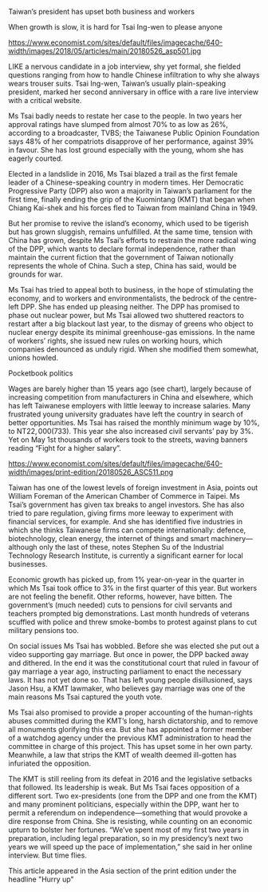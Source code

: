 Taiwan’s president has upset both business and workers


When growth is slow, it is hard for Tsai Ing-wen to please anyone

https://www.economist.com/sites/default/files/imagecache/640-width/images/2018/05/articles/main/20180526_asp501.jpg

LIKE a nervous candidate in a job interview, shy yet formal, she fielded questions ranging from how to handle Chinese infiltration to why she always wears trouser suits. Tsai Ing-wen, Taiwan’s usually plain-speaking president, marked her second anniversary in office with a rare live interview with a critical website.

Ms Tsai badly needs to restate her case to the people. In two years her approval ratings have slumped from almost 70% to as low as 26%, according to a broadcaster, TVBS; the Taiwanese Public Opinion Foundation says 48% of her compatriots disapprove of her performance, against 39% in favour. She has lost ground especially with the young, whom she has eagerly courted.

Elected in a landslide in 2016, Ms Tsai blazed a trail as the first female leader of a Chinese-speaking country in modern times. Her Democratic Progressive Party (DPP) also won a majority in Taiwan’s parliament for the first time, finally ending the grip of the Kuomintang (KMT) that began when Chiang Kai-shek and his forces fled to Taiwan from mainland China in 1949.

But her promise to revive the island’s economy, which used to be tigerish but has grown sluggish, remains unfulfilled. At the same time, tension with China has grown, despite Ms Tsai’s efforts to restrain the more radical wing of the DPP, which wants to declare formal independence, rather than maintain the current fiction that the government of Taiwan notionally represents the whole of China. Such a step, China has said, would be grounds for war.

Ms Tsai has tried to appeal both to business, in the hope of stimulating the economy, and to workers and environmentalists, the bedrock of the centre-left DPP. She has ended up pleasing neither. The DPP has promised to phase out nuclear power, but Ms Tsai allowed two shuttered reactors to restart after a big blackout last year, to the dismay of greens who object to nuclear energy despite its minimal greenhouse-gas emissions. In the name of workers’ rights, she issued new rules on working hours, which companies denounced as unduly rigid. When she modified them somewhat, unions howled.

Pocketbook politics

Wages are barely higher than 15 years ago (see chart), largely because of increasing competition from manufacturers in China and elsewhere, which has left Taiwanese employers with little leeway to increase salaries. Many frustrated young university graduates have left the country in search of better opportunities. Ms Tsai has raised the monthly minimum wage by 10%, to NT$22,000 ($733). This year she also increased civil servants’ pay by 3%. Yet on May 1st thousands of workers took to the streets, waving banners reading “Fight for a higher salary”.

https://www.economist.com/sites/default/files/imagecache/640-width/images/print-edition/20180526_ASC511.png

Taiwan has one of the lowest levels of foreign investment in Asia, points out William Foreman of the American Chamber of Commerce in Taipei. Ms Tsai’s government has given tax breaks to angel investors. She has also tried to pare regulation, giving firms more leeway to experiment with financial services, for example. And she has identified five industries in which she thinks Taiwanese firms can compete internationally: defence, biotechnology, clean energy, the internet of things and smart machinery—although only the last of these, notes Stephen Su of the Industrial Technology Research Institute, is currently a significant earner for local businesses.

Economic growth has picked up, from 1% year-on-year in the quarter in which Ms Tsai took office to 3% in the first quarter of this year. But workers are not feeling the benefit. Other reforms, however, have bitten. The government’s (much needed) cuts to pensions for civil servants and teachers prompted big demonstrations. Last month hundreds of veterans scuffled with police and threw smoke-bombs to protest against plans to cut military pensions too.

On social issues Ms Tsai has wobbled. Before she was elected she put out a video supporting gay marriage. But once in power, the DPP backed away and dithered. In the end it was the constitutional court that ruled in favour of gay marriage a year ago, instructing parliament to enact the necessary laws. It has not yet done so. That has left young people disillusioned, says Jason Hsu, a KMT lawmaker, who believes gay marriage was one of the main reasons Ms Tsai captured the youth vote.

Ms Tsai also promised to provide a proper accounting of the human-rights abuses committed during the KMT’s long, harsh dictatorship, and to remove all monuments glorifying this era. But she has appointed a former member of a watchdog agency under the previous KMT administration to head the committee in charge of this project. This has upset some in her own party. Meanwhile, a law that strips the KMT of wealth deemed ill-gotten has infuriated the opposition.

The KMT is still reeling from its defeat in 2016 and the legislative setbacks that followed. Its leadership is weak. But Ms Tsai faces opposition of a different sort. Two ex-presidents (one from the DPP and one from the KMT) and many prominent politicians, especially within the DPP, want her to permit a referendum on independence—something that would provoke a dire response from China. She is resisting, while counting on an economic upturn to bolster her fortunes. “We’ve spent most of my first two years in preparation, including legal preparation, so in my presidency’s next two years we will speed up the pace of implementation,” she said in her online interview. But time flies.

This article appeared in the Asia section of the print edition under the headline "Hurry up"
